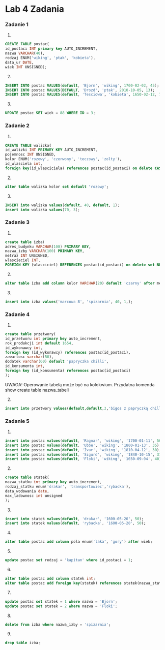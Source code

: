 # Lab 4 Zadania

### Zadanie 1 

1.
```sql
CREATE TABLE postac(
id_postaci INT primary key AUTO_INCREMENT,
nazwa VARCHAR(40),
rodzaj ENUM('wiking', 'ptak', 'kobieta'),
data_ur DATE,
wiek INT UNSIGNED);
```
2.
```sql
INSERT INTO postac VALUES(default, 'Bjorn', 'wiking', 1700-02-02, 45);
INSERT INTO postac VALUES(DEFAULT, 'Drozd', 'ptak', 2010-10-05, 13);
INSERT INTO postac VALUES(default, 'Tesciowa', 'kobieta', 1650-02-12, 70);
```
3.
```sql
UPDATE postac SET wiek = 88 WHERE ID = 3; 
```

### Zadanie 2

1.
```sql
CREATE TABLE walizka(
id_walizki INT PRIMARY KEY AUTO_INCREMENT,
pojemnosc INT UNSIGNED,
kolor ENUM('rozowy', 'czerwony', 'teczowy', 'zolty'),
id_wlasciela int,
foreign key(id_wlasciciela) references postac(id_postaci) on delete CASCADE);
```

2. 
```sql
alter table walizka kolor set default 'rozowy';
```

3.
```sql
INSERT into walizka values(default, 40, default, 1);
insert into walizka values(70, 3);
```

### Zadanie 3

1.
```sql
create table izba(
adres_budynku VARCHAR(100) PRIMARY KEY,
nazwa_izby VARCHAR(100) PRIMARY KEY,
metraz INT UNSIGNED,
wlascieciel INT,
FOREIGN KEY (wlasciciel) REFERENCES postac(id_postaci) on delete set NULL);
```

2.
```sql
alter table izba add column kolor VARCHAR(20) default 'czarny' after metraz;
```

3.
```sql
insert into izba values('marcowa 8', 'spizarnia', 40, 1,); 
```

### Zadanie 4

1.
```sql
create table przetwory(
id_przetworu int primary key auto_increment,
rok_produkcji int default 1654,
id_wykonawcy int,
foreign key (id_wykonawcy) references postac(id_postaci),
zawartosc varchar(50),
dodatek varchar(60) default 'papryczka chilli',
id_konsumenta int,
foreign key (id_konsumenta) references postac(id_postaci)
);
```
UWAGA! Operowanie tabelą może być na kolokwium. Przydatna komenda show create table nazwa_tabeli

2.
```sql
insert into przetwory values(default,default,3,'bigos z papryczką chilli', default, 1);
```

### Zadanie 5

1.
```sql
insert into postac values(default, 'Ragnar', 'wiking', '1700-01-11', 50);
insert into postac values(default, 'Ubbe', 'wiking', '1800-01-13', 35);
insert into postac values(default, 'Ivar', 'wiking', '1810-04-12', 30);
insert into postac values(default, 'Sigurd', 'wiking', '1840-10-15', 31);
insert into postac values(default, 'Floki', 'wiking', '1650-09-04', 40);
```
2. 
```sql
create table statek(
nazwa_statku int primary key auto_increment,
rodzaj_statku enum('drakar', 'transportowiec','rybacka'),
data_wodowania date,
max_ladownosc int unsigned
);
```
3.
```sql
insert into statek values(default, 'drakar', '1600-05-20', 50);
insert into statek values(default, 'rybacka', '1600-05-20', 50);
```
4.
```sql
alter table postac add column pola enum('laka', 'gory') after wiek;
```

5.
```sql
update postac set rodzaj = 'kapitan' where id_postaci = 1;
```
6.
```sql
alter table postac add column statek int;
alter table postac add foreign key(statek) references statek(nazwa_statku);
```
7.
```sql
update postac set statek = 1 where nazwa = 'Bjorn';
update postac set statek = 2 where nazwa = 'Floki';
```

8.
```sql
delete from izba where nazwa_izby = 'spizarnia';
```
9.
```sql
drop table izba;
```
